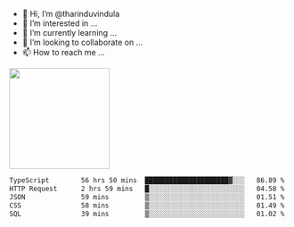 - 👋 Hi, I’m @tharinduvindula
- 👀 I’m interested in ...
- 🌱 I’m currently learning ...
- 💞️ I’m looking to collaborate on ...
- 📫 How to reach me ...

<!---
tharinduvindula/tharinduvindula is a ✨ special ✨ repository because its `README.md` (this file) appears on your GitHub profile.
You can click the Preview link to take a look at your changes.
--->

<img height="180em" src="https://github-readme-stats.vercel.app/api?username=tharinduvindula&show_icons=true&hide_border=false&&count_private=true&include_all_commits=true" />


<!--START_SECTION:waka-->

```txt
TypeScript        56 hrs 50 mins  █████████████████████▓░░░   86.89 %
HTTP Request      2 hrs 59 mins   █░░░░░░░░░░░░░░░░░░░░░░░░   04.58 %
JSON              59 mins         ▒░░░░░░░░░░░░░░░░░░░░░░░░   01.51 %
CSS               58 mins         ▒░░░░░░░░░░░░░░░░░░░░░░░░   01.49 %
SQL               39 mins         ▒░░░░░░░░░░░░░░░░░░░░░░░░   01.02 %
```

<!--END_SECTION:waka-->
